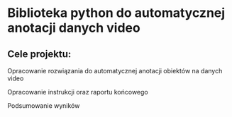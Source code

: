 # Biblioteka python do automatycznej anotacji danych video
## Cele projektu:

Opracowanie rozwiązania do automatycznej anotacji obiektów na danych video

Opracowanie instrukcji oraz raportu końcowego

Podsumowanie wyników
